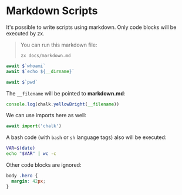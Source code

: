 # Markdown Scripts

It's possible to write scripts using markdown. Only code blocks will be executed
by zx.

> You can run this markdown file:
>
> ```
> zx docs/markdown.md
> ```

```js
await $`whoami`
await $`echo ${__dirname}`
```

```ts
await $`pwd`
```

The `__filename` will be pointed to **markdown.md**:

```js
console.log(chalk.yellowBright(__filename))
```

We can use imports here as well:

```js
await import('chalk')
```

A bash code (with `bash` or `sh` language tags) also will be executed:

```bash
VAR=$(date)
echo "$VAR" | wc -c
```

Other code blocks are ignored:

```css
body .hero {
  margin: 42px;
}
```
